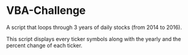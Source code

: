 # VBA-Challenge
A script that loops through 3 years of daily stocks (from 2014 to 2016).

This script displays every ticker symbols along with the yearly and the percent change of each ticker.
